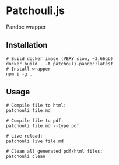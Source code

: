# Patchouli.js

Pandoc wrapper

## Installation

```
# Build docker image (VERY slow, ~3.66gb)
docker build . -t patchouli-pandoc:latest
# Install wrapper
npm i -g .
```

## Usage

```
# Compile file to html:
patchouli file.md

# Compile file to pdf:
patchouli file.md --type pdf

# Live reload:
patchouli live file.md

# Clean all generated pdf/html files:
patchouli clean
```